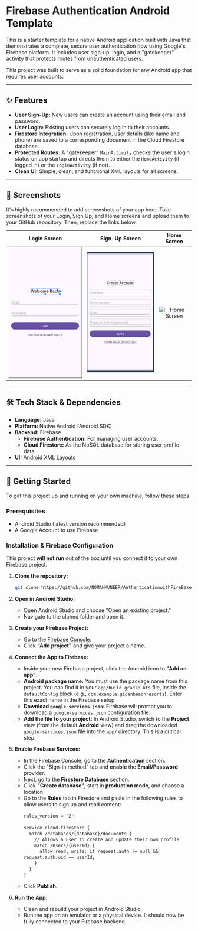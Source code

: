 # Firebase Authentication Android Template

This is a starter template for a native Android application built with Java that demonstrates a complete, secure user authentication flow using Google's Firebase platform. It includes user sign-up, login, and a "gatekeeper" activity that protects routes from unauthenticated users.

This project was built to serve as a solid foundation for any Android app that requires user accounts.

***

## ✨ Features

* **User Sign-Up:** New users can create an account using their email and password.
* **User Login:** Existing users can securely log in to their accounts.
* **Firestore Integration:** Upon registration, user details (like name and phone) are saved to a corresponding document in the Cloud Firestore database.
* **Protected Routes:** A "gatekeeper" `MainActivity` checks the user's login status on app startup and directs them to either the `HomeActivity` (if logged in) or the `LoginActivity` (if not).
* **Clean UI:** Simple, clean, and functional XML layouts for all screens.

***

## 📱 Screenshots

It's highly recommended to add screenshots of your app here. Take screenshots of your Login, Sign Up, and Home screens and upload them to your GitHub repository. Then, replace the links below.

| Login Screen                                       | Sign-Up Screen                                         | Home Screen                                      |
| :------------------------------------------------: | :----------------------------------------------------: | :----------------------------------------------: |
| ![Login Screen](https://github.com/NOMANMUNEER/AuthenticationwithFireBase/blob/main/Login.png?raw=true) | ![Sign Up Screen](https://github.com/NOMANMUNEER/AuthenticationwithFireBase/blob/main/CA.png) | ![Home Screen](URL_TO_YOUR_HOME_SCREENSHOT.png) |

***

## 🛠️ Tech Stack & Dependencies

* **Language:** Java
* **Platform:** Native Android (Android SDK)
* **Backend:** Firebase
    * **Firebase Authentication:** For managing user accounts.
    * **Cloud Firestore:** As the NoSQL database for storing user profile data.
* **UI:** Android XML Layouts

***

## 🚀 Getting Started

To get this project up and running on your own machine, follow these steps.

### Prerequisites

* Android Studio (latest version recommended)
* A Google Account to use Firebase

### Installation & Firebase Configuration

This project **will not run** out of the box until you connect it to your own Firebase project.

1.  **Clone the repository:**
    ```sh
    git clone https://github.com/NOMANMUNEER/AuthenticationwithFireBase.git
    ```

2.  **Open in Android Studio:**
    * Open Android Studio and choose "Open an existing project."
    * Navigate to the cloned folder and open it.

3.  **Create your Firebase Project:**
    * Go to the [Firebase Console](https://console.firebase.google.com/).
    * Click **"Add project"** and give your project a name.

4.  **Connect the App to Firebase:**
    * Inside your new Firebase project, click the Android icon to **"Add an app"**.
    * **Android package name:** You must use the package name from this project. You can find it in your `app/build.gradle.kts` file, inside the `defaultConfig` block (e.g., `com.example.gidanbeachresorts`). Enter this exact name in the Firebase setup.
    * **Download `google-services.json`:** Firebase will prompt you to download a `google-services.json` configuration file.
    * **Add the file to your project:** In Android Studio, switch to the **Project** view (from the default **Android** view) and drag the downloaded `google-services.json` file into the `app/` directory. This is a critical step.

5.  **Enable Firebase Services:**
    * In the Firebase Console, go to the **Authentication** section.
    * Click the "Sign-in method" tab and **enable** the **Email/Password** provider.
    * Next, go to the **Firestore Database** section.
    * Click **"Create database"**, start in **production mode**, and choose a location.
    * Go to the **Rules** tab in Firestore and paste in the following rules to allow users to sign up and read content:
        ```rules
        rules_version = '2';

        service cloud.firestore {
          match /databases/{database}/documents {
            // Allows a user to create and update their own profile
            match /Users/{userId} {
              allow read, write: if request.auth != null && request.auth.uid == userId;
            }
          }
        }
        ```
    * Click **Publish**.

6.  **Run the App:**
    * Clean and rebuild your project in Android Studio.
    * Run the app on an emulator or a physical device. It should now be fully connected to your Firebase backend.
